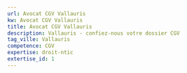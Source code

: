 ```yaml
---
url: Avocat CGV Vallauris
kw: Avocat CGV Vallauris
title: Avocat CGV Vallauris
description: Vallauris - confiez-nous votre dossier CGV
tag_ville: Vallauris
competence: CGV
expertise: droit-ntic
extertise_id: 1
---
```

